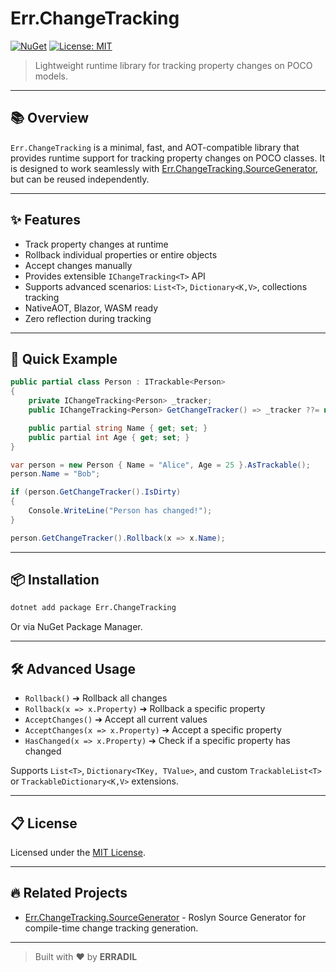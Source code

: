 ﻿# Err.ChangeTracking

[![NuGet](https://img.shields.io/nuget/v/Err.ChangeTracking.svg)](https://www.nuget.org/packages/Err.ChangeTracking)
[![License: MIT](https://img.shields.io/badge/License-MIT-yellow.svg)](LICENSE)

> Lightweight runtime library for tracking property changes on POCO models.

---

## 📚 Overview

`Err.ChangeTracking` is a minimal, fast, and AOT-compatible library that provides runtime support for tracking property changes on POCO classes.
It is designed to work seamlessly with [Err.ChangeTracking.SourceGenerator](https://www.nuget.org/packages/Err.ChangeTracking.SourceGenerator), but can be reused independently.

---

## ✨ Features

- Track property changes at runtime
- Rollback individual properties or entire objects
- Accept changes manually
- Provides extensible `IChangeTracking<T>` API
- Supports advanced scenarios: `List<T>`, `Dictionary<K,V>`, collections tracking
- NativeAOT, Blazor, WASM ready
- Zero reflection during tracking

---

## 🚀 Quick Example

```csharp
public partial class Person : ITrackable<Person>
{
    private IChangeTracking<Person> _tracker;
    public IChangeTracking<Person> GetChangeTracker() => _tracker ??= new ChangeTracking<Person>(this);

    public partial string Name { get; set; }
    public partial int Age { get; set; }
}

var person = new Person { Name = "Alice", Age = 25 }.AsTrackable();
person.Name = "Bob";

if (person.GetChangeTracker().IsDirty)
{
    Console.WriteLine("Person has changed!");
}

person.GetChangeTracker().Rollback(x => x.Name);
```

---

## 📦 Installation

```bash
dotnet add package Err.ChangeTracking
```

Or via NuGet Package Manager.

---

## 🛠 Advanced Usage

- `Rollback()` ➔ Rollback all changes
- `Rollback(x => x.Property)` ➔ Rollback a specific property
- `AcceptChanges()` ➔ Accept all current values
- `AcceptChanges(x => x.Property)` ➔ Accept a specific property
- `HasChanged(x => x.Property)` ➔ Check if a specific property has changed

Supports `List<T>`, `Dictionary<TKey, TValue>`, and custom `TrackableList<T>` or `TrackableDictionary<K,V>` extensions.

---

## 📋 License

Licensed under the [MIT License](LICENSE).

---

## 🔥 Related Projects

- [Err.ChangeTracking.SourceGenerator](https://www.nuget.org/packages/Err.ChangeTracking.SourceGenerator) - Roslyn Source Generator for compile-time change tracking generation.

---

> Built with ❤️ by **ERRADIL**
